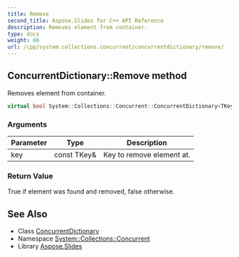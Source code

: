 ```yaml
---
title: Remove
second_title: Aspose.Slides for C++ API Reference
description: Removes element from container.
type: docs
weight: 66
url: /cpp/system.collections.concurrent/concurrentdictionary/remove/
---
```

## ConcurrentDictionary::Remove method


Removes element from container.

```cpp
virtual bool System::Collections::Concurrent::ConcurrentDictionary<TKey, TValue>::Remove(const TKey &key) override
```


### Arguments

| Parameter | Type | Description |
| --- | --- | --- |
| key | const TKey\& | Key to remove element at. |

### Return Value

True if element was found and removed, false otherwise.

## See Also

* Class [ConcurrentDictionary](../)
* Namespace [System::Collections::Concurrent](../../)
* Library [Aspose.Slides](../../../)
